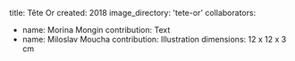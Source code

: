 title: Tête Or 
created: 2018
image_directory: 'tete-or'
collaborators: 
- name: Morina Mongin 
  contribution: Text
- name: Miloslav Moucha 
  contribution: Illustration
dimensions: 12 x 12 x 3 cm
